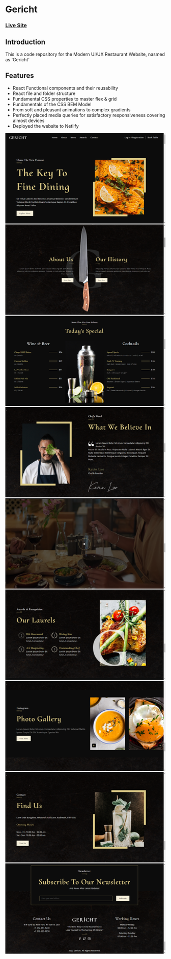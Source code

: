 # Gericht 
### [Live Site](https://gericht-restaurant-prakshh.netlify.app/)


## Introduction
This is a code repository for the Modern UI/UX Restaurant Website, nasmed as 'Gericht'

## Features
- React Functional components and their reusability
- React file and folder structure
- Fundamental CSS properties to master flex & grid
- Fundamentals of the CSS BEM Model
- From soft and pleasant animations to complex gradients
- Perfectly placed media queries for satisfactory responsiveness covering almost devices
- Deployed the website to Netlify

![gericht1](public\screenshots\1.png)
![gericht2](public\screenshots\2.png)
![gericht3](public\screenshots\3.png)
![gericht4](public\screenshots\4.png)
![gericht5](public\screenshots\5.png)
![gericht6](public\screenshots\6.png)
![gericht7](public\screenshots\7.png)
![gericht8](public\screenshots\8.png)
![gericht9](public\screenshots\9.png)